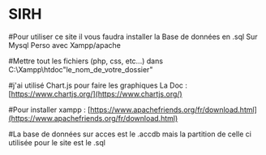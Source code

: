 # SIRH

#Pour utiliser ce site il vous faudra installer la Base de données en .sql Sur Mysql Perso avec Xampp/apache

#Mettre tout les fichiers (php, css, etc...) dans C:\Xampp\htdoc\"le_nom_de_votre_dossier"

#j'ai utilisé Chart.js pour faire les graphiques La Doc : [https://www.chartjs.org/](https://www.chartjs.org/)

#Pour installer xampp : [https://www.apachefriends.org/fr/download.html](https://www.apachefriends.org/fr/download.html)

#La base de données sur acces est le .accdb mais la partition de celle ci utilisée pour le site est le .sql 


